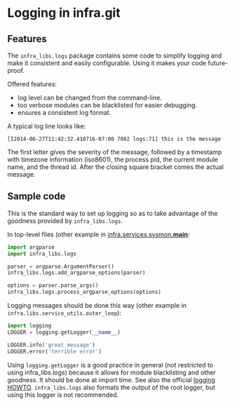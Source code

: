 <!--
Copyright 2015 The Chromium Authors. All rights reserved.
Use of this source code is governed by a BSD-style license that can be
found in the LICENSE file.
-->

# Logging in infra.git

## Features

The `infra_libs.logs` package contains some code to simplify logging and
make it consistent and easily configurable. Using it makes your code
future-proof.

Offered features:

* log level can be changed from the command-line.
* too verbose modules can be blacklisted for easier debugging.
* ensures a consistent log format.

A typical log line looks like:

    [I2014-06-27T11:42:32.418716-07:00 7082 logs:71] this is the message

The first letter gives the severity of the message, followed by a
timestamp with timezone information (iso8601), the process pid, the
current module name, and the thread id. After the closing square bracket
comes the actual message.

## Sample code

This is the standard way to set up logging so as to take advantage of
the goodness provided by `infra_libs.logs`.

In top-level files (other example in
[infra.services.sysmon.__main__](../../infra/services/sysmon/__main__.py):

```python
import argparse
import infra_libs.logs

parser = argparse.ArgumentParser()
infra_libs.logs.add_argparse_options(parser)

options = parser.parse_args()
infra_libs.logs.process_argparse_options(options)
```

Logging messages should be done this way (other example in
`infra.libs.service_utils.outer_loop`):

```python
import logging
LOGGER = logging.getLogger(__name__)

LOGGER.info('great message')
LOGGER.error('terrible error')
```

Using `logging.getLogger` is a good practice in general (not restricted to
using infra_libs.logs) because it allows for module blacklisting and
other goodness. It should be done at import time. See also the official
[logging HOWTO](https://docs.python.org/2/howto/logging.html).
`infra_libs.logs` also formats the output of the root logger, but using
this logger is not recommended.

